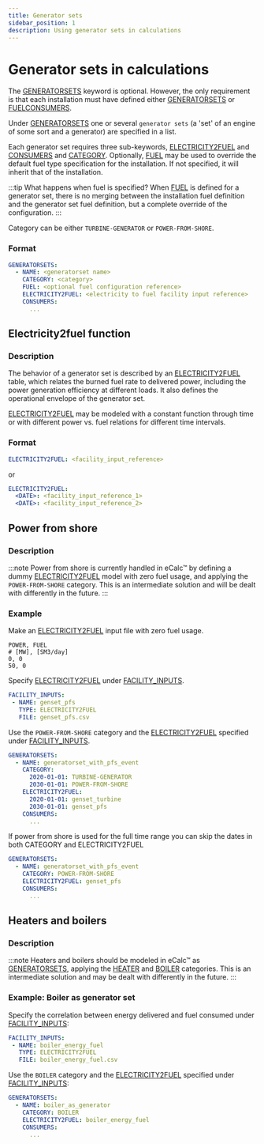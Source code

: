 ```yaml
---
title: Generator sets
sidebar_position: 1
description: Using generator sets in calculations
---
```


# Generator sets in calculations

The [GENERATORSETS](/about/references/keywords/GENERATORSETS.md) keyword is optional. However, the only requirement is that each
installation must have defined either [GENERATORSETS](/about/references/keywords/GENERATORSETS.md) or
[FUELCONSUMERS](/about/references/keywords/FUELCONSUMERS.md).

Under [GENERATORSETS](/about/references/keywords/GENERATORSETS.md) one or several `generator sets` 
(a 'set' of an engine of some sort and a generator) are specified in a list.

Each generator set requires three sub-keywords, [ELECTRICITY2FUEL](/about/references/keywords/ELECTRICITY2FUEL.md)
and [CONSUMERS](/about/references/keywords/CONSUMERS.md) and [CATEGORY](/about/references/keywords/CATEGORY.md).
Optionally, [FUEL](/about/references/keywords/FUEL.md) may be used to override the default fuel type specification for
the installation. If not specified, it will inherit that of the installation.

:::tip What happens when fuel is specified?
When [FUEL](/about/references/keywords/FUEL.md) is defined for a generator set, there is no merging between the installation fuel
definition and the generator set fuel definition, but a complete override of the configuration.
:::

Category can be either `TURBINE-GENERATOR` or `POWER-FROM-SHORE`.

### Format
~~~~~~~~yaml
GENERATORSETS:
  - NAME: <generatorset name>
    CATEGORY: <category>
    FUEL: <optional fuel configuration reference>
    ELECTRICITY2FUEL: <electricity to fuel facility input reference>
    CONSUMERS:
      ...
~~~~~~~~

## Electricity2fuel function
### Description
The behavior of a generator set is described by an [ELECTRICITY2FUEL](/about/references/keywords/ELECTRICITY2FUEL.md)
table, which relates the burned fuel rate to delivered power, including the power generation efficiency at different loads.
It also defines the operational envelope of the generator set.

[ELECTRICITY2FUEL](/about/references/keywords/ELECTRICITY2FUEL.md) may be modeled with a constant function through time or
with different power vs. fuel relations for different time intervals.

### Format
~~~~~~~~yaml
ELECTRICITY2FUEL: <facility_input_reference>
~~~~~~~~

or

~~~~~~~~yaml
ELECTRICITY2FUEL:
  <DATE>: <facility_input_reference_1>
  <DATE>: <facility_input_reference_2>
~~~~~~~~

## Power from shore
### Description
:::note
Power from shore is currently handled in eCalc™ by defining a dummy [ELECTRICITY2FUEL](/about/references/keywords/ELECTRICITY2FUEL.md) model with zero fuel usage, and applying the `POWER-FROM-SHORE` category. This is an intermediate solution and will be dealt with differently in the future.
:::
### Example
Make an [ELECTRICITY2FUEL](/about/references/keywords/ELECTRICITY2FUEL.md) input file with zero fuel usage.

~~~~~~~~text
POWER, FUEL
# [MW], [SM3/day]
0, 0
50, 0
~~~~~~~~

Specify [ELECTRICITY2FUEL](/about/references/keywords/ELECTRICITY2FUEL.md) under 
[FACILITY_INPUTS](/about/references/keywords/FACILITY_INPUTS.md).

~~~~~~~~yaml
FACILITY_INPUTS:
 - NAME: genset_pfs
   TYPE: ELECTRICITY2FUEL
   FILE: genset_pfs.csv
~~~~~~~~

Use the `POWER-FROM-SHORE` category and the [ELECTRICITY2FUEL](/about/references/keywords/ELECTRICITY2FUEL.md) 
specified under [FACILITY_INPUTS](/about/references/keywords/FACILITY_INPUTS.md).

~~~~~~~~yaml
GENERATORSETS:
  - NAME: generatorset_with_pfs_event
    CATEGORY:
      2020-01-01: TURBINE-GENERATOR
      2030-01-01: POWER-FROM-SHORE
    ELECTRICITY2FUEL:
      2020-01-01: genset_turbine
      2030-01-01: genset_pfs
    CONSUMERS:
      ...
~~~~~~~~

If power from shore is used for the full time range you can skip the dates in both CATEGORY and ELECTRICITY2FUEL

~~~~~~~~yaml
GENERATORSETS:
  - NAME: generatorset_with_pfs_event
    CATEGORY: POWER-FROM-SHORE
    ELECTRICITY2FUEL: genset_pfs
    CONSUMERS:
      ...
~~~~~~~~

## Heaters and boilers
### Description
:::note
Heaters and boilers should be modeled in eCalc™ as 
[GENERATORSETS](/about/references/keywords/GENERATORSETS.md), applying the [HEATER](/about/references/keywords/CATEGORY.md) and [BOILER](/about/references/keywords/CATEGORY.md) categories. This is an intermediate solution and may be dealt with differently in the future.
:::

### Example: Boiler as generator set
Specify the correlation between energy delivered and fuel consumed under 
[FACILITY_INPUTS](/about/references/keywords/FACILITY_INPUTS.md):
~~~~~~~~yaml
FACILITY_INPUTS:
 - NAME: boiler_energy_fuel
   TYPE: ELECTRICITY2FUEL
   FILE: boiler_energy_fuel.csv
~~~~~~~~

Use the `BOILER` category and the [ELECTRICITY2FUEL](/about/references/keywords/ELECTRICITY2FUEL.md) 
specified under [FACILITY_INPUTS](/about/references/keywords/FACILITY_INPUTS.md):

~~~~~~~~yaml
GENERATORSETS:
  - NAME: boiler_as_generator
    CATEGORY: BOILER
    ELECTRICITY2FUEL: boiler_energy_fuel
    CONSUMERS:
      ...
~~~~~~~~

